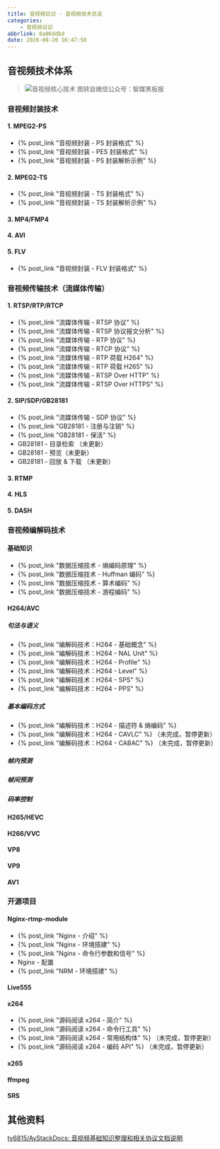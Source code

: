 ```yaml
---
title: 音视频日记 - 音视频技术总览
categories:
    - 音视频日记
abbrlink: 8a06ddbd
date: 2020-08-20 16:47:50
---
```


## 音视频技术体系

> ![音视频核心技术](https://gitee.com/hezhaojiang/MyPics/raw/master/img/20200821004823.png)
> 图转自微信公众号：智媒黑板报

<!-- more -->

### 音视频封装技术

#### 1. MPEG2-PS

- {% post_link "音视频封装 - PS 封装格式" %}
- {% post_link "音视频封装 - PES 封装格式" %}
- {% post_link "音视频封装 - PS 封装解析示例" %}

#### 2. MPEG2-TS

- {% post_link "音视频封装 - TS 封装格式" %}
- {% post_link "音视频封装 - TS 封装解析示例" %}

#### 3. MP4/FMP4

#### 4. AVI

#### 5. FLV

- {% post_link "音视频封装 - FLV 封装格式" %}

### 音视频传输技术（流媒体传输）

#### 1. RTSP/RTP/RTCP

- {% post_link "流媒体传输 - RTSP 协议" %}
- {% post_link "流媒体传输 - RTSP 协议报文分析" %}
- {% post_link "流媒体传输 - RTP 协议" %}
- {% post_link "流媒体传输 - RTCP 协议" %}
- {% post_link "流媒体传输 - RTP 荷载 H264" %}
- {% post_link "流媒体传输 - RTP 荷载 H265" %}
- {% post_link "流媒体传输 - RTSP Over HTTP" %}
- {% post_link "流媒体传输 - RTSP Over HTTPS" %}

#### 2. SIP/SDP/GB28181

- {% post_link "流媒体传输 - SDP 协议" %}
- {% post_link "GB28181 - 注册与注销" %}
- {% post_link "GB28181 - 保活" %}
- GB28181 - 目录检索 （未更新）
- GB28181 - 预览（未更新）
- GB28181 - 回放 & 下载 （未更新）

#### 3. RTMP

#### 4. HLS

#### 5. DASH

### 音视频编解码技术

#### 基础知识

- {% post_link "数据压缩技术 - 熵编码原理" %}
- {% post_link "数据压缩技术 - Huffman 编码" %}
- {% post_link "数据压缩技术 - 算术编码" %}
- {% post_link "数据压缩技术 - 游程编码" %}

#### H264/AVC

##### 句法与语义

- {% post_link "编解码技术：H264 - 基础概念" %}
- {% post_link "编解码技术：H264 - NAL Unit" %}
- {% post_link "编解码技术：H264 - Profile" %}
- {% post_link "编解码技术：H264 - Level" %}
- {% post_link "编解码技术：H264 - SPS" %}
- {% post_link "编解码技术：H264 - PPS" %}

##### 基本编码方式

- {% post_link "编解码技术：H264 - 描述符 & 熵编码" %}
- {% post_link "编解码技术：H264 - CAVLC" %} （未完成，暂停更新）
- {% post_link "编解码技术：H264 - CABAC" %} （未完成，暂停更新）

##### 帧内预测

##### 帧间预测

##### 码率控制

#### H265/HEVC

#### H266/VVC

#### VP8

#### VP9

#### AV1

### 开源项目

#### Nginx-rtmp-module

- {% post_link "Nginx - 介绍" %}
- {% post_link "Nginx - 环境搭建" %}
- {% post_link "Nginx - 命令行参数和信号" %}
- Nginx - 配置
- {% post_link "NRM - 环境搭建" %}

#### Live555

#### x264

- {% post_link "源码阅读 x264 - 简介" %}
- {% post_link "源码阅读 x264 - 命令行工具" %}
- {% post_link "源码阅读 x264 - 常用结构体" %} （未完成，暂停更新）
- {% post_link "源码阅读 x264 - 编码 API" %} （未完成，暂停更新）

#### x265

#### ffmpeg

#### SRS

## 其他资料

[ty6815/AvStackDocs: 音视频基础知识整理和相关协议文档说明](https://github.com/ty6815/AvStackDocs)
